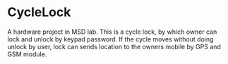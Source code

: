 # CycleLock
A hardware project in MSD lab. This is a cycle lock, by which owner can lock and unlock by keypad password. If the cycle moves without doing unlock by user, lock can sends location to the owners mobile by GPS and GSM module.

